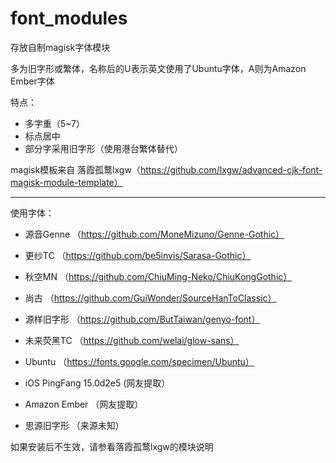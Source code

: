 # font_modules
存放自制magisk字体模块

多为旧字形或繁体，名称后的U表示英文使用了Ubuntu字体，A则为Amazon Ember字体

特点：

+ 多字重（5~7）
+ 标点居中
+ 部分字采用旧字形（使用港台繁体替代）

magisk模板来自 落霞孤鹜lxgw（https://github.com/lxgw/advanced-cjk-font-magisk-module-template）

***

使用字体：

+ 源音Genne （https://github.com/MoneMizuno/Genne-Gothic）

+ 更纱TC （https://github.com/be5invis/Sarasa-Gothic）

+ 秋空MN （https://github.com/ChiuMing-Neko/ChiuKongGothic）

+ 尚古 （https://github.com/GuiWonder/SourceHanToClassic）

+ 源样旧字形 （https://github.com/ButTaiwan/genyo-font）

+ 未来荧黑TC （https://github.com/welai/glow-sans）

+ Ubuntu （https://fonts.google.com/specimen/Ubuntu）

+ iOS PingFang 15.0d2e5 (网友提取）

+ Amazon Ember （网友提取）

+ 思源旧字形 （来源未知）

如果安装后不生效，请参看落霞孤鹜lxgw的模块说明
